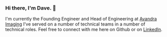 ### Hi there, I'm Dave. 👋 
I'm currently the Founding Engineer and Head of Engineering at [Avandra Imaging](https://avandraimaging.com/) 
I've served on a number of technical teams in a number of technical roles.
Feel free to connect with me here on Github or on [LinkedIn](https://www.linkedin.com/in/dashah/).


